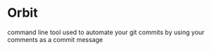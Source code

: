 # Orbit
command line tool used to automate your git commits by using your comments as a commit message
